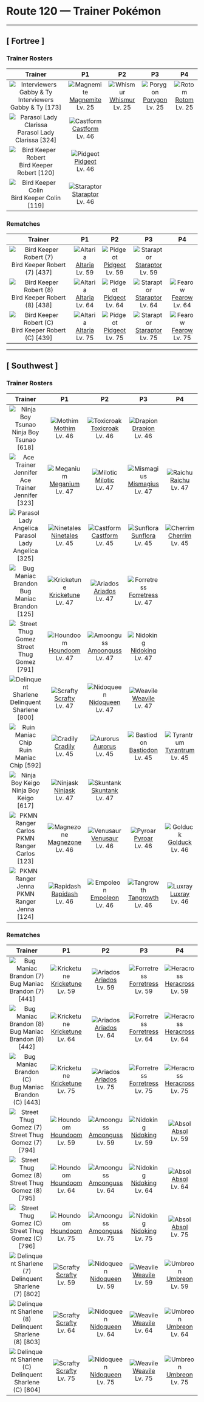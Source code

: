 # Route 120 — Trainer Pokémon

---

## [ Fortree ]

### Trainer Rosters

| Trainer | P1 | P2 | P3 | P4 |
|:-------:|:--:|:--:|:--:|:--:|
| ![Interviewers Gabby & Ty](../../assets/trainers/interviewers.png "Interviewers Gabby & Ty")<br>Interviewers Gabby & Ty [173] | <div class="sprite-cell">![Magnemite](../../assets/sprites/magnemite/front.gif "Magnemite: Magnemite floats in the air by emitting electromagnetic waves from the units at its sides. These waves block gravity. This Pokémon becomes incapable of flight if its internal electrical supply is depleted.")<br>[Magnemite](../../pokemon/magnemite.md)<br>Lv. 25</div> | <div class="sprite-cell">![Whismur](../../assets/sprites/whismur/front.gif "Whismur: Whismur is very timid. If it starts to cry loudly, it becomes startled by its own crying and cries even harder. When it finally stops crying, the Pokémon goes to sleep, all tired out.")<br>[Whismur](../../pokemon/whismur.md)<br>Lv. 25</div> | <div class="sprite-cell">![Porygon](../../assets/sprites/porygon/front.gif "Porygon: Porygon is capable of reverting itself entirely back to program data and entering cyberspace. This Pokémon is copy protected so it cannot be duplicated by copying.")<br>[Porygon](../../pokemon/porygon.md)<br>Lv. 25</div> | <div class="sprite-cell">![Rotom](../../assets/sprites/rotom/front.gif "Rotom: Its body is composed of plasma. It is known to infiltrate electronic devices and wreak havoc.")<br>[Rotom](../../pokemon/rotom.md)<br>Lv. 25</div> |
| ![Parasol Lady Clarissa](../../assets/trainers/parasol_lady.png "Parasol Lady Clarissa")<br>Parasol Lady Clarissa [324] | <div class="sprite-cell">![Castform](../../assets/sprites/castform/front.gif "Castform: Castform borrows the power of nature to transform itself into the guises of the sun, rain, and snow-clouds. This Pokémon’s feelings change with the weather.")<br>[Castform](../../pokemon/castform.md)<br>Lv. 46</div> |
| ![Bird Keeper Robert](../../assets/trainers/bird_keeper.png "Bird Keeper Robert")<br>Bird Keeper Robert [120] | <div class="sprite-cell">![Pidgeot](../../assets/sprites/pidgeot/front.gif "Pidgeot: This Pokémon has a dazzling plumage of beautifully glossy feathers. Many Trainers are captivated by the striking beauty of the feathers on its head, compelling them to choose Pidgeot as their Pokémon.")<br>[Pidgeot](../../pokemon/pidgeot.md)<br>Lv. 46</div> |
| ![Bird Keeper Colin](../../assets/trainers/bird_keeper.png "Bird Keeper Colin")<br>Bird Keeper Colin [119] | <div class="sprite-cell">![Staraptor](../../assets/sprites/staraptor/front.gif "Staraptor: When Staravia evolve into Staraptor, they leave the flock to live alone. They have sturdy wings.")<br>[Staraptor](../../pokemon/staraptor.md)<br>Lv. 46</div> |

### Rematches

| Trainer | P1 | P2 | P3 | P4 |
|:-------:|:--:|:--:|:--:|:--:|
| ![Bird Keeper Robert (7)](../../assets/trainers/bird_keeper.png "Bird Keeper Robert (7)")<br>Bird Keeper Robert (7) [437] | <div class="sprite-cell">![Altaria](../../assets/sprites/altaria/front.gif "Altaria: Altaria sings in a gorgeous soprano. Its wings are like cotton clouds. This Pokémon catches updrafts with its buoyant wings and soars way up into the wild blue yonder.")<br>[Altaria](../../pokemon/altaria.md)<br>Lv. 59</div> | <div class="sprite-cell">![Pidgeot](../../assets/sprites/pidgeot/front.gif "Pidgeot: This Pokémon has a dazzling plumage of beautifully glossy feathers. Many Trainers are captivated by the striking beauty of the feathers on its head, compelling them to choose Pidgeot as their Pokémon.")<br>[Pidgeot](../../pokemon/pidgeot.md)<br>Lv. 59</div> | <div class="sprite-cell">![Staraptor](../../assets/sprites/staraptor/front.gif "Staraptor: When Staravia evolve into Staraptor, they leave the flock to live alone. They have sturdy wings.")<br>[Staraptor](../../pokemon/staraptor.md)<br>Lv. 59</div> |
| ![Bird Keeper Robert (8)](../../assets/trainers/bird_keeper.png "Bird Keeper Robert (8)")<br>Bird Keeper Robert (8) [438] | <div class="sprite-cell">![Altaria](../../assets/sprites/altaria/front.gif "Altaria: Altaria sings in a gorgeous soprano. Its wings are like cotton clouds. This Pokémon catches updrafts with its buoyant wings and soars way up into the wild blue yonder.")<br>[Altaria](../../pokemon/altaria.md)<br>Lv. 64</div> | <div class="sprite-cell">![Pidgeot](../../assets/sprites/pidgeot/front.gif "Pidgeot: This Pokémon has a dazzling plumage of beautifully glossy feathers. Many Trainers are captivated by the striking beauty of the feathers on its head, compelling them to choose Pidgeot as their Pokémon.")<br>[Pidgeot](../../pokemon/pidgeot.md)<br>Lv. 64</div> | <div class="sprite-cell">![Staraptor](../../assets/sprites/staraptor/front.gif "Staraptor: When Staravia evolve into Staraptor, they leave the flock to live alone. They have sturdy wings.")<br>[Staraptor](../../pokemon/staraptor.md)<br>Lv. 64</div> | <div class="sprite-cell">![Fearow](../../assets/sprites/fearow/front.gif "Fearow: Fearow is recognized by its long neck and elongated beak. They are conveniently shaped for catching prey in soil or water. It deftly moves its long and skinny beak to pluck prey.")<br>[Fearow](../../pokemon/fearow.md)<br>Lv. 64</div> |
| ![Bird Keeper Robert (C)](../../assets/trainers/bird_keeper.png "Bird Keeper Robert (C)")<br>Bird Keeper Robert (C) [439] | <div class="sprite-cell">![Altaria](../../assets/sprites/altaria/front.gif "Altaria: Altaria sings in a gorgeous soprano. Its wings are like cotton clouds. This Pokémon catches updrafts with its buoyant wings and soars way up into the wild blue yonder.")<br>[Altaria](../../pokemon/altaria.md)<br>Lv. 75</div> | <div class="sprite-cell">![Pidgeot](../../assets/sprites/pidgeot/front.gif "Pidgeot: This Pokémon has a dazzling plumage of beautifully glossy feathers. Many Trainers are captivated by the striking beauty of the feathers on its head, compelling them to choose Pidgeot as their Pokémon.")<br>[Pidgeot](../../pokemon/pidgeot.md)<br>Lv. 75</div> | <div class="sprite-cell">![Staraptor](../../assets/sprites/staraptor/front.gif "Staraptor: When Staravia evolve into Staraptor, they leave the flock to live alone. They have sturdy wings.")<br>[Staraptor](../../pokemon/staraptor.md)<br>Lv. 75</div> | <div class="sprite-cell">![Fearow](../../assets/sprites/fearow/front.gif "Fearow: Fearow is recognized by its long neck and elongated beak. They are conveniently shaped for catching prey in soil or water. It deftly moves its long and skinny beak to pluck prey.")<br>[Fearow](../../pokemon/fearow.md)<br>Lv. 75</div> |

---

## [ Southwest ]

### Trainer Rosters

| Trainer | P1 | P2 | P3 | P4 |
|:-------:|:--:|:--:|:--:|:--:|
| ![Ninja Boy Tsunao](../../assets/trainers/ninja_boy.png "Ninja Boy Tsunao")<br>Ninja Boy Tsunao [618] | <div class="sprite-cell">![Mothim](../../assets/sprites/mothim/front.gif "Mothim: It flutters around at night and steals honey from the Combee hive.")<br>[Mothim](../../pokemon/mothim.md)<br>Lv. 46</div> | <div class="sprite-cell">![Toxicroak](../../assets/sprites/toxicroak/front.gif "Toxicroak: Its knuckle claws secrete a toxin so vile that even a scratch could prove fatal.")<br>[Toxicroak](../../pokemon/toxicroak.md)<br>Lv. 46</div> | <div class="sprite-cell">![Drapion](../../assets/sprites/drapion/front.gif "Drapion: It has the power in its clawed arms to make scrap of a car. The tips of its claws release poison.")<br>[Drapion](../../pokemon/drapion.md)<br>Lv. 46</div> |
| ![Ace Trainer Jennifer](../../assets/trainers/ace_trainer.png "Ace Trainer Jennifer")<br>Ace Trainer Jennifer [323] | <div class="sprite-cell">![Meganium](../../assets/sprites/meganium/front.gif "Meganium: The fragrance of Meganium’s flower soothes and calms emotions. In battle, this Pokémon gives off more of its becalming scent to blunt the foe’s fighting spirit.")<br>[Meganium](../../pokemon/meganium.md)<br>Lv. 47</div> | <div class="sprite-cell">![Milotic](../../assets/sprites/milotic/front.gif "Milotic: Milotic live at the bottom of large lakes. When this Pokémon’s body glows a vivid pink, it releases a pulsing wave of energy that brings soothing calm to troubled hearts.")<br>[Milotic](../../pokemon/milotic.md)<br>Lv. 47</div> | <div class="sprite-cell">![Mismagius](../../assets/sprites/mismagius/front.gif "Mismagius: Its cries sound like incantations to torment the foe. It appears where you least expect it.")<br>[Mismagius](../../pokemon/mismagius.md)<br>Lv. 47</div> | <div class="sprite-cell">![Raichu](../../assets/sprites/raichu/front.gif "Raichu: This Pokémon exudes a weak electrical charge from all over its body that makes it take on a slight glow in darkness. Raichu plants its tail in the ground to discharge electricity.")<br>[Raichu](../../pokemon/raichu.md)<br>Lv. 47</div> |
| ![Parasol Lady Angelica](../../assets/trainers/parasol_lady.png "Parasol Lady Angelica")<br>Parasol Lady Angelica [325] | <div class="sprite-cell">![Ninetales](../../assets/sprites/ninetales/front.gif "Ninetales: Legend has it that Ninetales came into being when nine wizards possessing sacred powers merged into one. This Pokémon is highly intelligent—it can understand human speech.")<br>[Ninetales](../../pokemon/ninetales.md)<br>Lv. 45</div> | <div class="sprite-cell">![Castform](../../assets/sprites/castform/front.gif "Castform: Castform borrows the power of nature to transform itself into the guises of the sun, rain, and snow-clouds. This Pokémon’s feelings change with the weather.")<br>[Castform](../../pokemon/castform.md)<br>Lv. 45</div> | <div class="sprite-cell">![Sunflora](../../assets/sprites/sunflora/front.gif "Sunflora: Sunflora converts solar energy into nutrition. It moves around actively in the daytime when it is warm. It stops moving as soon as the sun goes down for the night.")<br>[Sunflora](../../pokemon/sunflora.md)<br>Lv. 45</div> | <div class="sprite-cell">![Cherrim](../../assets/sprites/cherrim/front.gif "Cherrim: If it senses strong sunlight, it opens its folded petals to absorb the sun’s rays with its whole body.")<br>[Cherrim](../../pokemon/cherrim.md)<br>Lv. 45</div> |
| ![Bug Maniac Brandon](../../assets/trainers/bug_maniac.png "Bug Maniac Brandon")<br>Bug Maniac Brandon [125] | <div class="sprite-cell">![Kricketune](../../assets/sprites/kricketune/front.gif "Kricketune: It signals its emotions with its melodies. Scientists are studying these melodic patterns.")<br>[Kricketune](../../pokemon/kricketune.md)<br>Lv. 47</div> | <div class="sprite-cell">![Ariados](../../assets/sprites/ariados/front.gif "Ariados: Ariados’s feet are tipped with tiny hooked claws that enable it to scuttle on ceilings and vertical walls. This Pokémon constricts the foe with thin and strong silk webbing.")<br>[Ariados](../../pokemon/ariados.md)<br>Lv. 47</div> | <div class="sprite-cell">![Forretress](../../assets/sprites/forretress/front.gif "Forretress: Forretress conceals itself inside its hardened steel shell. The shell is opened when the Pokémon is catching prey, but it does so at such a quick pace that the shell’s inside cannot be seen.")<br>[Forretress](../../pokemon/forretress.md)<br>Lv. 47</div> |
| ![Street Thug Gomez](../../assets/trainers/street_thug.png "Street Thug Gomez")<br>Street Thug Gomez [791] | <div class="sprite-cell">![Houndoom](../../assets/sprites/houndoom/front.gif "Houndoom: In a Houndoom pack, the one with its horns raked sharply toward the back serves a leadership role. These Pokémon choose their leader by fighting among themselves.")<br>[Houndoom](../../pokemon/houndoom.md)<br>Lv. 47</div> | <div class="sprite-cell">![Amoonguss](../../assets/sprites/amoonguss/front.gif "Amoonguss: It lures prey close by dancing and waving its arm caps, which resemble Poké Balls, in a swaying motion.")<br>[Amoonguss](../../pokemon/amoonguss.md)<br>Lv. 47</div> | <div class="sprite-cell">![Nidoking](../../assets/sprites/nidoking/front.gif "Nidoking: Nidoking’s thick tail packs enormously destructive power. With one swing, it can topple a metal transmission tower. Once this Pokémon goes on a rampage, there is no stopping it.")<br>[Nidoking](../../pokemon/nidoking.md)<br>Lv. 47</div> |
| ![Delinquent Sharlene](../../assets/trainers/delinquent.png "Delinquent Sharlene")<br>Delinquent Sharlene [800] | <div class="sprite-cell">![Scrafty](../../assets/sprites/scrafty/front.gif "Scrafty: It can smash concrete blocks with its kicking attacks. The one with the biggest crest is the group leader.")<br>[Scrafty](../../pokemon/scrafty.md)<br>Lv. 47</div> | <div class="sprite-cell">![Nidoqueen](../../assets/sprites/nidoqueen/front.gif "Nidoqueen: Nidoqueen’s body is encased in extremely hard scales. It is adept at sending foes flying with harsh tackles. This Pokémon is at its strongest when it is defending its young.")<br>[Nidoqueen](../../pokemon/nidoqueen.md)<br>Lv. 47</div> | <div class="sprite-cell">![Weavile](../../assets/sprites/weavile/front.gif "Weavile: They live in cold regions, forming groups of four or five that hunt prey with impressive coordination.")<br>[Weavile](../../pokemon/weavile.md)<br>Lv. 47</div> |
| ![Ruin Maniac Chip](../../assets/trainers/ruin_maniac.png "Ruin Maniac Chip")<br>Ruin Maniac Chip [592] | <div class="sprite-cell">![Cradily](../../assets/sprites/cradily/front.gif "Cradily: Cradily’s body serves as an anchor, preventing it from being washed away in rough seas. This Pokémon secretes a strong digestive fluid from its tentacles.")<br>[Cradily](../../pokemon/cradily.md)<br>Lv. 45</div> | <div class="sprite-cell">![Aurorus](../../assets/sprites/aurorus/front.gif "Aurorus: Using its diamond-shaped crystals, it can instantly create a wall of ice to block an opponent’s attack.")<br>[Aurorus](../../pokemon/aurorus.md)<br>Lv. 45</div> | <div class="sprite-cell">![Bastiodon](../../assets/sprites/bastiodon/front.gif "Bastiodon: Any frontal attack is repulsed. It is a docile Pokémon that feeds on grass and berries.")<br>[Bastiodon](../../pokemon/bastiodon.md)<br>Lv. 45</div> | <div class="sprite-cell">![Tyrantrum](../../assets/sprites/tyrantrum/front.gif "Tyrantrum: Nothing could stop this Pokémon 100 million years ago, so it behaved like a king.")<br>[Tyrantrum](../../pokemon/tyrantrum.md)<br>Lv. 45</div> |
| ![Ninja Boy Keigo](../../assets/trainers/ninja_boy.png "Ninja Boy Keigo")<br>Ninja Boy Keigo [617] | <div class="sprite-cell">![Ninjask](../../assets/sprites/ninjask/front.gif "Ninjask: If Ninjask is not trained properly, it will refuse to obey the Trainer and cry loudly continuously. Because of this quality, this Pokémon is said to be one that puts the Trainer’s abilities to the test.")<br>[Ninjask](../../pokemon/ninjask.md)<br>Lv. 47</div> | <div class="sprite-cell">![Skuntank](../../assets/sprites/skuntank/front.gif "Skuntank: It sprays a stinky fluid from its tail. The fluid smells worse the longer it is allowed to fester.")<br>[Skuntank](../../pokemon/skuntank.md)<br>Lv. 47</div> |
| ![PKMN Ranger Carlos](../../assets/trainers/pkmn_ranger.png "PKMN Ranger Carlos")<br>PKMN Ranger Carlos [123] | <div class="sprite-cell">![Magnezone](../../assets/sprites/magnezone/front.gif "Magnezone: It evolved from exposure to a special magnetic field. Three units generate magnetism.")<br>[Magnezone](../../pokemon/magnezone.md)<br>Lv. 46</div> | <div class="sprite-cell">![Venusaur](../../assets/sprites/venusaur/front.gif "Venusaur: There is a large flower on Venusaur’s back. The flower is said to take on vivid colors if it gets plenty of nutrition and sunlight. The flower’s aroma soothes the emotions of people.")<br>[Venusaur](../../pokemon/venusaur.md)<br>Lv. 46</div> | <div class="sprite-cell">![Pyroar](../../assets/sprites/pyroar/front.gif "Pyroar: With fiery breath of more than 10,000 degrees Fahrenheit, they viciously threaten any challenger. The females protect the pride’s cubs.")<br>[Pyroar](../../pokemon/pyroar.md)<br>Lv. 46</div> | <div class="sprite-cell">![Golduck](../../assets/sprites/golduck/front.gif "Golduck: Golduck is the fastest swimmer among all Pokémon. It swims effortlessly, even in a rough, stormy sea. It sometimes rescues people from wrecked ships floundering in high seas.")<br>[Golduck](../../pokemon/golduck.md)<br>Lv. 46</div> |
| ![PKMN Ranger Jenna](../../assets/trainers/pkmn_ranger.png "PKMN Ranger Jenna")<br>PKMN Ranger Jenna [124] | <div class="sprite-cell">![Rapidash](../../assets/sprites/rapidash/front.gif "Rapidash: Rapidash usually can be seen casually cantering in the fields and plains. However, when this Pokémon turns serious, its fiery manes flare and blaze as it gallops its way up to 150 mph.")<br>[Rapidash](../../pokemon/rapidash.md)<br>Lv. 46</div> | <div class="sprite-cell">![Empoleon](../../assets/sprites/empoleon/front.gif "Empoleon: The three horns that extend from its beak attest to its power. The leader has the biggest horns.")<br>[Empoleon](../../pokemon/empoleon.md)<br>Lv. 46</div> | <div class="sprite-cell">![Tangrowth](../../assets/sprites/tangrowth/front.gif "Tangrowth: Its vines grow so profusely that, in the warm season, you can’t even see its eyes.")<br>[Tangrowth](../../pokemon/tangrowth.md)<br>Lv. 46</div> | <div class="sprite-cell">![Luxray](../../assets/sprites/luxray/front.gif "Luxray: Luxray’s ability to see through objects comes in handy when it’s scouting for danger.")<br>[Luxray](../../pokemon/luxray.md)<br>Lv. 46</div> |

### Rematches

| Trainer | P1 | P2 | P3 | P4 |
|:-------:|:--:|:--:|:--:|:--:|
| ![Bug Maniac Brandon (7)](../../assets/trainers/bug_maniac.png "Bug Maniac Brandon (7)")<br>Bug Maniac Brandon (7) [441] | <div class="sprite-cell">![Kricketune](../../assets/sprites/kricketune/front.gif "Kricketune: It signals its emotions with its melodies. Scientists are studying these melodic patterns.")<br>[Kricketune](../../pokemon/kricketune.md)<br>Lv. 59</div> | <div class="sprite-cell">![Ariados](../../assets/sprites/ariados/front.gif "Ariados: Ariados’s feet are tipped with tiny hooked claws that enable it to scuttle on ceilings and vertical walls. This Pokémon constricts the foe with thin and strong silk webbing.")<br>[Ariados](../../pokemon/ariados.md)<br>Lv. 59</div> | <div class="sprite-cell">![Forretress](../../assets/sprites/forretress/front.gif "Forretress: Forretress conceals itself inside its hardened steel shell. The shell is opened when the Pokémon is catching prey, but it does so at such a quick pace that the shell’s inside cannot be seen.")<br>[Forretress](../../pokemon/forretress.md)<br>Lv. 59</div> | <div class="sprite-cell">![Heracross](../../assets/sprites/heracross/front.gif "Heracross: Heracross has sharp claws on its feet. These are planted firmly into the ground or the bark of a tree, giving the Pokémon a secure and solid footing to forcefully fling away foes with its proud horn.")<br>[Heracross](../../pokemon/heracross.md)<br>Lv. 59</div> |
| ![Bug Maniac Brandon (8)](../../assets/trainers/bug_maniac.png "Bug Maniac Brandon (8)")<br>Bug Maniac Brandon (8) [442] | <div class="sprite-cell">![Kricketune](../../assets/sprites/kricketune/front.gif "Kricketune: It signals its emotions with its melodies. Scientists are studying these melodic patterns.")<br>[Kricketune](../../pokemon/kricketune.md)<br>Lv. 64</div> | <div class="sprite-cell">![Ariados](../../assets/sprites/ariados/front.gif "Ariados: Ariados’s feet are tipped with tiny hooked claws that enable it to scuttle on ceilings and vertical walls. This Pokémon constricts the foe with thin and strong silk webbing.")<br>[Ariados](../../pokemon/ariados.md)<br>Lv. 64</div> | <div class="sprite-cell">![Forretress](../../assets/sprites/forretress/front.gif "Forretress: Forretress conceals itself inside its hardened steel shell. The shell is opened when the Pokémon is catching prey, but it does so at such a quick pace that the shell’s inside cannot be seen.")<br>[Forretress](../../pokemon/forretress.md)<br>Lv. 64</div> | <div class="sprite-cell">![Heracross](../../assets/sprites/heracross/front.gif "Heracross: Heracross has sharp claws on its feet. These are planted firmly into the ground or the bark of a tree, giving the Pokémon a secure and solid footing to forcefully fling away foes with its proud horn.")<br>[Heracross](../../pokemon/heracross.md)<br>Lv. 64</div> |
| ![Bug Maniac Brandon (C)](../../assets/trainers/bug_maniac.png "Bug Maniac Brandon (C)")<br>Bug Maniac Brandon (C) [443] | <div class="sprite-cell">![Kricketune](../../assets/sprites/kricketune/front.gif "Kricketune: It signals its emotions with its melodies. Scientists are studying these melodic patterns.")<br>[Kricketune](../../pokemon/kricketune.md)<br>Lv. 75</div> | <div class="sprite-cell">![Ariados](../../assets/sprites/ariados/front.gif "Ariados: Ariados’s feet are tipped with tiny hooked claws that enable it to scuttle on ceilings and vertical walls. This Pokémon constricts the foe with thin and strong silk webbing.")<br>[Ariados](../../pokemon/ariados.md)<br>Lv. 75</div> | <div class="sprite-cell">![Forretress](../../assets/sprites/forretress/front.gif "Forretress: Forretress conceals itself inside its hardened steel shell. The shell is opened when the Pokémon is catching prey, but it does so at such a quick pace that the shell’s inside cannot be seen.")<br>[Forretress](../../pokemon/forretress.md)<br>Lv. 75</div> | <div class="sprite-cell">![Heracross](../../assets/sprites/heracross/front.gif "Heracross: Heracross has sharp claws on its feet. These are planted firmly into the ground or the bark of a tree, giving the Pokémon a secure and solid footing to forcefully fling away foes with its proud horn.")<br>[Heracross](../../pokemon/heracross.md)<br>Lv. 75</div> |
| ![Street Thug Gomez (7)](../../assets/trainers/street_thug.png "Street Thug Gomez (7)")<br>Street Thug Gomez (7) [794] | <div class="sprite-cell">![Houndoom](../../assets/sprites/houndoom/front.gif "Houndoom: In a Houndoom pack, the one with its horns raked sharply toward the back serves a leadership role. These Pokémon choose their leader by fighting among themselves.")<br>[Houndoom](../../pokemon/houndoom.md)<br>Lv. 59</div> | <div class="sprite-cell">![Amoonguss](../../assets/sprites/amoonguss/front.gif "Amoonguss: It lures prey close by dancing and waving its arm caps, which resemble Poké Balls, in a swaying motion.")<br>[Amoonguss](../../pokemon/amoonguss.md)<br>Lv. 59</div> | <div class="sprite-cell">![Nidoking](../../assets/sprites/nidoking/front.gif "Nidoking: Nidoking’s thick tail packs enormously destructive power. With one swing, it can topple a metal transmission tower. Once this Pokémon goes on a rampage, there is no stopping it.")<br>[Nidoking](../../pokemon/nidoking.md)<br>Lv. 59</div> | <div class="sprite-cell">![Absol](../../assets/sprites/absol/front.gif "Absol: Absol has the ability to foretell the coming of natural disasters. It lives in a harsh, rugged mountain environment. This Pokémon very rarely ventures down from the mountains.")<br>[Absol](../../pokemon/absol.md)<br>Lv. 59</div> |
| ![Street Thug Gomez (8)](../../assets/trainers/street_thug.png "Street Thug Gomez (8)")<br>Street Thug Gomez (8) [795] | <div class="sprite-cell">![Houndoom](../../assets/sprites/houndoom/front.gif "Houndoom: In a Houndoom pack, the one with its horns raked sharply toward the back serves a leadership role. These Pokémon choose their leader by fighting among themselves.")<br>[Houndoom](../../pokemon/houndoom.md)<br>Lv. 64</div> | <div class="sprite-cell">![Amoonguss](../../assets/sprites/amoonguss/front.gif "Amoonguss: It lures prey close by dancing and waving its arm caps, which resemble Poké Balls, in a swaying motion.")<br>[Amoonguss](../../pokemon/amoonguss.md)<br>Lv. 64</div> | <div class="sprite-cell">![Nidoking](../../assets/sprites/nidoking/front.gif "Nidoking: Nidoking’s thick tail packs enormously destructive power. With one swing, it can topple a metal transmission tower. Once this Pokémon goes on a rampage, there is no stopping it.")<br>[Nidoking](../../pokemon/nidoking.md)<br>Lv. 64</div> | <div class="sprite-cell">![Absol](../../assets/sprites/absol/front.gif "Absol: Absol has the ability to foretell the coming of natural disasters. It lives in a harsh, rugged mountain environment. This Pokémon very rarely ventures down from the mountains.")<br>[Absol](../../pokemon/absol.md)<br>Lv. 64</div> |
| ![Street Thug Gomez (C)](../../assets/trainers/street_thug.png "Street Thug Gomez (C)")<br>Street Thug Gomez (C) [796] | <div class="sprite-cell">![Houndoom](../../assets/sprites/houndoom/front.gif "Houndoom: In a Houndoom pack, the one with its horns raked sharply toward the back serves a leadership role. These Pokémon choose their leader by fighting among themselves.")<br>[Houndoom](../../pokemon/houndoom.md)<br>Lv. 75</div> | <div class="sprite-cell">![Amoonguss](../../assets/sprites/amoonguss/front.gif "Amoonguss: It lures prey close by dancing and waving its arm caps, which resemble Poké Balls, in a swaying motion.")<br>[Amoonguss](../../pokemon/amoonguss.md)<br>Lv. 75</div> | <div class="sprite-cell">![Nidoking](../../assets/sprites/nidoking/front.gif "Nidoking: Nidoking’s thick tail packs enormously destructive power. With one swing, it can topple a metal transmission tower. Once this Pokémon goes on a rampage, there is no stopping it.")<br>[Nidoking](../../pokemon/nidoking.md)<br>Lv. 75</div> | <div class="sprite-cell">![Absol](../../assets/sprites/absol/front.gif "Absol: Absol has the ability to foretell the coming of natural disasters. It lives in a harsh, rugged mountain environment. This Pokémon very rarely ventures down from the mountains.")<br>[Absol](../../pokemon/absol.md)<br>Lv. 75</div> |
| ![Delinquent Sharlene (7)](../../assets/trainers/delinquent.png "Delinquent Sharlene (7)")<br>Delinquent Sharlene (7) [802] | <div class="sprite-cell">![Scrafty](../../assets/sprites/scrafty/front.gif "Scrafty: It can smash concrete blocks with its kicking attacks. The one with the biggest crest is the group leader.")<br>[Scrafty](../../pokemon/scrafty.md)<br>Lv. 59</div> | <div class="sprite-cell">![Nidoqueen](../../assets/sprites/nidoqueen/front.gif "Nidoqueen: Nidoqueen’s body is encased in extremely hard scales. It is adept at sending foes flying with harsh tackles. This Pokémon is at its strongest when it is defending its young.")<br>[Nidoqueen](../../pokemon/nidoqueen.md)<br>Lv. 59</div> | <div class="sprite-cell">![Weavile](../../assets/sprites/weavile/front.gif "Weavile: They live in cold regions, forming groups of four or five that hunt prey with impressive coordination.")<br>[Weavile](../../pokemon/weavile.md)<br>Lv. 59</div> | <div class="sprite-cell">![Umbreon](../../assets/sprites/umbreon/front.gif "Umbreon: Umbreon evolved as a result of exposure to the moon’s waves. It hides silently in darkness and waits for its foes to make a move. The rings on its body glow when it leaps to attack.")<br>[Umbreon](../../pokemon/umbreon.md)<br>Lv. 59</div> |
| ![Delinquent Sharlene (8)](../../assets/trainers/delinquent.png "Delinquent Sharlene (8)")<br>Delinquent Sharlene (8) [803] | <div class="sprite-cell">![Scrafty](../../assets/sprites/scrafty/front.gif "Scrafty: It can smash concrete blocks with its kicking attacks. The one with the biggest crest is the group leader.")<br>[Scrafty](../../pokemon/scrafty.md)<br>Lv. 64</div> | <div class="sprite-cell">![Nidoqueen](../../assets/sprites/nidoqueen/front.gif "Nidoqueen: Nidoqueen’s body is encased in extremely hard scales. It is adept at sending foes flying with harsh tackles. This Pokémon is at its strongest when it is defending its young.")<br>[Nidoqueen](../../pokemon/nidoqueen.md)<br>Lv. 64</div> | <div class="sprite-cell">![Weavile](../../assets/sprites/weavile/front.gif "Weavile: They live in cold regions, forming groups of four or five that hunt prey with impressive coordination.")<br>[Weavile](../../pokemon/weavile.md)<br>Lv. 64</div> | <div class="sprite-cell">![Umbreon](../../assets/sprites/umbreon/front.gif "Umbreon: Umbreon evolved as a result of exposure to the moon’s waves. It hides silently in darkness and waits for its foes to make a move. The rings on its body glow when it leaps to attack.")<br>[Umbreon](../../pokemon/umbreon.md)<br>Lv. 64</div> |
| ![Delinquent Sharlene (C)](../../assets/trainers/delinquent.png "Delinquent Sharlene (C)")<br>Delinquent Sharlene (C) [804] | <div class="sprite-cell">![Scrafty](../../assets/sprites/scrafty/front.gif "Scrafty: It can smash concrete blocks with its kicking attacks. The one with the biggest crest is the group leader.")<br>[Scrafty](../../pokemon/scrafty.md)<br>Lv. 75</div> | <div class="sprite-cell">![Nidoqueen](../../assets/sprites/nidoqueen/front.gif "Nidoqueen: Nidoqueen’s body is encased in extremely hard scales. It is adept at sending foes flying with harsh tackles. This Pokémon is at its strongest when it is defending its young.")<br>[Nidoqueen](../../pokemon/nidoqueen.md)<br>Lv. 75</div> | <div class="sprite-cell">![Weavile](../../assets/sprites/weavile/front.gif "Weavile: They live in cold regions, forming groups of four or five that hunt prey with impressive coordination.")<br>[Weavile](../../pokemon/weavile.md)<br>Lv. 75</div> | <div class="sprite-cell">![Umbreon](../../assets/sprites/umbreon/front.gif "Umbreon: Umbreon evolved as a result of exposure to the moon’s waves. It hides silently in darkness and waits for its foes to make a move. The rings on its body glow when it leaps to attack.")<br>[Umbreon](../../pokemon/umbreon.md)<br>Lv. 75</div> |

